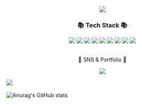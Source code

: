 <div align=center>
	<img src="https://capsule-render.vercel.app/api?type=waving&color=auto&height=200&section=header&text=Jihyun%20Github!&fontSize=90" />	
</div>
<div align=center>
	<h3>📚 Tech Stack 📚</h3>
</div>

<div align="center">
	<img src="https://img.shields.io/badge/Java-007396?style=flat&logo=OpenJDK&logoColor=white"/>
	<img src="https://img.shields.io/badge/Spring-6DB33F?style=flat-square&logo=Spring&logoColor=white"/>
	<img src="https://img.shields.io/badge/mysql-4479A1?style=flat-square&logo=mysql&logoColor=white"/>
  <img src="https://img.shields.io/badge/javascript-F7DF1E?style=flat-square&logo=javascript&logoColor=black"/>
  <img src="https://img.shields.io/badge/react-61DAFB?style=flat-square&logo=react&logoColor=black"/>
	<img src="https://img.shields.io/badge/typescript-3178C6?style=flat-square&logo=typescript&logoColor=black"/>
  <img src="https://img.shields.io/badge/html-E34F26?style=flat-square&logo=html5&logoColor=white"/>
  <img src="https://img.shields.io/badge/css-1572B6?style=flat-square&logo=css3&logoColor=white"/>
  <img src="https://img.shields.io/badge/Python-3766AB?style=flat-square&logo=Python&logoColor=white"/>
</div>
<br>
<div align=center>
	<p>🎨 SNS & Portfolio 🎨</p>
</div>
<div align=center>
	<a href="https://morning-arthropod-f62.notion.site/c4b7c6e6bfb2476d93ce9b8b019ca31e">
		<img src="https://img.shields.io/badge/Notion-000000?style=flat&logo=Notion&logoColor=white" />
	</a>
	<br>
</div>

<img src="https://github-readme-stats.vercel.app/api/top-langs/?username=jipark96&layout=compact"><br><br>
![Anurag's GitHub stats](https://github-readme-stats.vercel.app/api?username=jipark96&theme=dark&show_icons=true)

<!--
**jipark96/jipark96** is a ✨ _special_ ✨ repository because its `README.md` (this file) appears on your GitHub profile.

Here are some ideas to get you started:

- 🔭 I’m currently working on ...
- 🌱 I’m currently learning ...
- 👯 I’m looking to collaborate on ...
- 🤔 I’m looking for help with ...
- 💬 Ask me about ...
- 📫 How to reach me: ...
- 😄 Pronouns: ...
- ⚡ Fun fact: ...
-->
